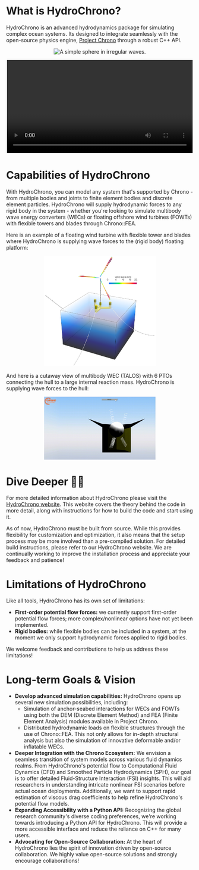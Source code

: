 # What is HydroChrono?

HydroChrono is an advanced hydrodynamics package for simulating complex ocean systems. Its designed to integrate seamlessly with the open-source physics engine, [Project Chrono](https://projectchrono.org/) through a robust C++ API.

<p align="center">
  <img src="doc/user/sphere_irreg.gif" width="500" alt="A simple sphere in irregular waves.">
</p>

<p align="center">
  <video width="500" controls>
    <source src="doc/user/sphere_irreg.webm" type="video/webm" width="500" alt="A simple sphere in irregular waves.">
    Your browser does not support the video tag.
  </video>
</p>

# Capabilities of HydroChrono

With HydroChrono, you can model any system that's supported by Chrono - from multiple bodies and joints to finite element bodies and discrete element particles. HydroChrono will supply hydrodynamic forces to any rigid body in the system - whether you're looking to simulate multibody wave energy converters (WECs) or floating offshore wind turbines (FOWTs) with flexible towers and blades through Chrono::FEA.

Here is an example of a floating wind turbine with flexible tower and blades where HydroChrono is supplying wave forces to the (rigid body) floating platform:

<p align="center">
  <img src="doc/user/seahowl_fowt23.png" alt="FOWT" width="300">
</p>

And here is a cutaway view of multibody WEC (TALOS) with 6 PTOs connecting the hull to a large internal reaction mass. HydroChrono is supplying wave forces to the hull:

<p align="center">
  <img src="doc/user/talos_demo.gif" alt="Description of Image" width="300">
</p>


# Dive Deeper 🏊‍♂️

For more detailed information about HydroChrono please visit the [HydroChrono website](https://nrel.github.io/HydroChrono/). This website covers the theory behind the code in more detail, along with instructions for how to build the code and start using it.

As of now, HydroChrono must be built from source. While this provides flexibility for customization and optimization, it also means that the setup process may be more involved than a pre-compiled solution. For detailed build instructions, please refer to our HydroChrono website. We are continually working to improve the installation process and appreciate your feedback and patience!

# Limitations of HydroChrono

Like all tools, HydroChrono has its own set of limitations:

- **First-order potential flow forces:** we currently support first-order potential flow forces; more complex/nonlinear options have not yet been implemented.
- **Rigid bodies:** while flexible bodies can be included in a system, at the moment we only support hydrodynamic forces applied to rigid bodies.

We welcome feedback and contributions to help us address these limitations!

# Long-term Goals & Vision

- **Develop advanced simulation capabilities:** HydroChrono opens up several new simulation possibilities, including:
    - Simulation of anchor-seabed interactions for WECs and FOWTs using both the DEM (Discrete Element Method) and FEA (Finite Element Analysis) modules available in Project Chrono.
    - Distributed hydrodynamic loads on flexible structures through the use of Chrono::FEA. This not only allows for in-depth structural analysis but also the simulation of innovative deformable and/or inflatable WECs.
- **Deeper Integration with the Chrono Ecosystem:** We envision a seamless transition of system models across various fluid dynamics realms. From HydroChrono's potential flow to Computational Fluid Dynamics (CFD) and Smoothed Particle Hydrodynamics (SPH), our goal is to offer detailed Fluid-Structure Interaction (FSI) insights. This will aid researchers in understanding intricate nonlinear FSI scenarios before actual ocean deployments. Additionally, we want to support rapid estimation of viscous drag coefficients to help refine HydroChrono's potential flow models.
- **Expanding Accessibility with a Python API:** Recognizing the global research community's diverse coding preferences, we're working towards introducing a Python API for HydroChrono. This will provide a more accessible interface and reduce the reliance on C++ for many users.
- **Advocating for Open-Source Collaboration:** At the heart of HydroChrono lies the spirit of innovation driven by open-source collaboration. We highly value open-source solutions and strongly encourage collaborations!
